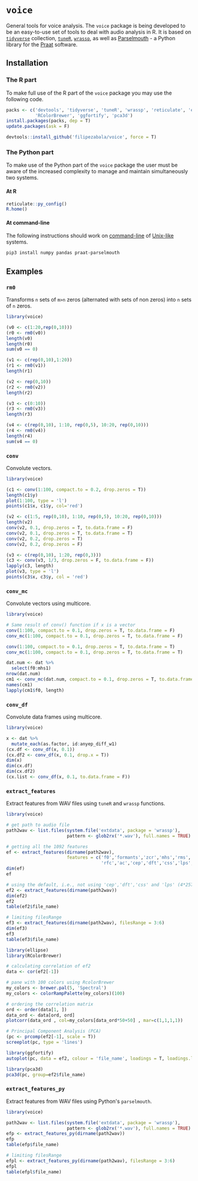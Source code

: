 # `voice`

General tools for voice analysis. The `voice` package is being developed to be an easy-to-use set of tools to deal with audio analysis in R. It is based on [`tidyverse`](https://www.tidyverse.org/) collection, [`tuneR`](https://cran.r-project.org/web/packages/tuneR/index.html), [`wrassp`](https://cran.r-project.org/web/packages/wrassp/index.html), as well as [Parselmouth](https://github.com/YannickJadoul/Parselmouth) - a Python library for the [Praat](http://www.praat.org/) software. 

## Installation
### The R part
To make full use of the R part of the `voice` package you may use the following code.
```r
packs <- c('devtools', 'tidyverse', 'tuneR', 'wrassp', 'reticulate', 'ellipse',
           'RColorBrewer', 'ggfortify', 'pca3d')
install.packages(packs, dep = T)
update.packages(ask = F)

devtools::install_github('filipezabala/voice', force = T)
```
### The Python part
To make use of the Python part of the `voice` package the user must be aware of the increased complexity to manage and maintain simultaneously two systems. 
#### At R
```r
reticulate::py_config()
R.home()
```
#### At command-line
The following instructions should work on [command-line](https://en.wikipedia.org/wiki/Command-line_interface) of [Unix-like](https://en.wikipedia.org/wiki/Unix-like) systems.
```bash
pip3 install numpy pandas praat-parselmouth
```

## Examples
### `rm0`
Transforms `n` sets of `m>n` zeros (alternated with sets of non zeros) into `n` sets of `n` zeros.
```r
library(voice)

(v0 <- c(1:20,rep(0,10)))
(r0 <- rm0(v0))
length(v0)
length(r0)
sum(v0 == 0)

(v1 <- c(rep(0,10),1:20))
(r1 <- rm0(v1))
length(r1)

(v2 <- rep(0,10))
(r2 <- rm0(v2))
length(r2)

(v3 <- c(0:10))
(r3 <- rm0(v3))
length(r3)

(v4 <- c(rep(0,10), 1:10, rep(0,5), 10:20, rep(0,10)))
(r4 <- rm0(v4))
length(r4)
sum(v4 == 0)
```
### `conv`
Convolute vectors.
```r
library(voice)

(c1 <- conv(1:100, compact.to = 0.2, drop.zeros = T))
length(c1$y)
plot(1:100, type = 'l')
points(c1$x, c1$y, col='red')

(v2 <- c(1:5, rep(0,10), 1:10, rep(0,5), 10:20, rep(0,10)))
length(v2)
conv(v2, 0.1, drop.zeros = T, to.data.frame = F)
conv(v2, 0.1, drop.zeros = T, to.data.frame = T)
conv(v2, 0.2, drop.zeros = T)
conv(v2, 0.2, drop.zeros = F)

(v3 <- c(rep(0,10), 1:20, rep(0,3)))
(c3 <- conv(v3, 1/3, drop.zeros = F, to.data.frame = F))
lapply(c3, length)
plot(v3, type = 'l')
points(c3$x, c3$y, col = 'red')
```
### `conv_mc`
Convolute vectors using multicore.
```r
library(voice)

# Same result of conv() function if x is a vector
conv(1:100, compact.to = 0.1, drop.zeros = T, to.data.frame = F)
conv_mc(1:100, compact.to = 0.1, drop.zeros = T, to.data.frame = F)

conv(1:100, compact.to = 0.1, drop.zeros = T, to.data.frame = T)
conv_mc(1:100, compact.to = 0.1, drop.zeros = T, to.data.frame = T)

dat.num <- dat %>%
  select(f0:mhs1)
nrow(dat.num)
cm1 <- conv_mc(dat.num, compact.to = 0.1, drop.zeros = T, to.data.frame = F)
names(cm1)
lapply(cm1$f0, length)
```
### `conv_df`
Convolute data frames using multicore.
```r
library(voice)

x <- dat %>%
  mutate_each(as.factor, id:anyep_diff_w1)
(cx.df <- conv_df(x, 0.1))
(cx.df2 <- conv_df(x, 0.1, drop.x = T))
dim(x)
dim(cx.df)
dim(cx.df2)
(cx.list <- conv_df(x, 0.1, to.data.frame = F))
```
### `extract_features`
Extract features from WAV files using `tuneR` and `wrassp` functions.
```r
library(voice)

# get path to audio file
path2wav <- list.files(system.file('extdata', package = 'wrassp'),
                       pattern <- glob2rx('*.wav'), full.names = TRUE)

# getting all the 1092 features
ef <- extract_features(dirname(path2wav), 
                       features = c('f0','formants','zcr','mhs','rms','gain',
                                    'rfc','ac','cep','dft','css','lps','mfcc'))
dim(ef)
ef

# using the default, i.e., not using 'cep','dft','css' and 'lps' (4*257 = 1028 columns)
ef2 <- extract_features(dirname(path2wav))
dim(ef2)
ef2
table(ef2$file_name)

# limiting filesRange
ef3 <- extract_features(dirname(path2wav), filesRange = 3:6)
dim(ef3)
ef3
table(ef3$file_name)

library(ellipse)
library(RColorBrewer)

# calculating correlation of ef2
data <- cor(ef2[-1])

# pane with 100 colors using RcolorBrewer
my_colors <- brewer.pal(5, 'Spectral')
my_colors <- colorRampPalette(my_colors)(100)

# ordering the correlation matrix
ord <- order(data[1, ])
data_ord <- data[ord, ord]
plotcorr(data_ord , col=my_colors[data_ord*50+50] , mar=c(1,1,1,1))

# Principal Component Analysis (PCA)
(pc <- prcomp(ef2[-1], scale = T))
screeplot(pc, type = 'lines')

library(ggfortify)
autoplot(pc, data = ef2, colour = 'file_name', loadings = T, loadings.label = T)

library(pca3d)
pca3d(pc, group=ef2$file_name)
```
### `extract_features_py`
Extract features from WAV files using Python's `parselmouth`.
```r
library(voice)

path2wav <- list.files(system.file('extdata', package = 'wrassp'),
                       pattern <- glob2rx('*.wav'), full.names = TRUE)
efp <- extract_features_py(dirname(path2wav))
efp
table(efp$file_name)

# limiting filesRange
efpl <- extract_features_py(dirname(path2wav), filesRange = 3:6)
efpl
table(efpl$file_name)
```
